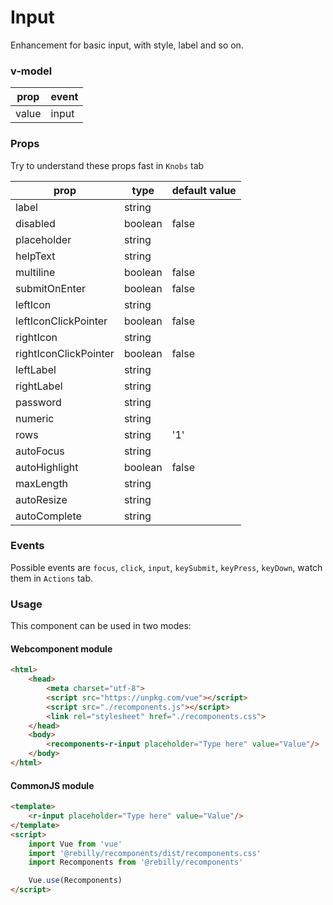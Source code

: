 # Input

Enhancement for basic input, with style, label and so on.

### v-model

| prop  | event |
|--     |     --|
| value | input |

### Props

Try to understand these props fast in `Knobs` tab   

| prop                  | type    | default value |
|--                     | --      |             --|
| label                 | string  |               |
| disabled              | boolean | false         |
| placeholder           | string  |               |
| helpText              | string  |               |
| multiline             | boolean | false         |
| submitOnEnter         | boolean | false         |
| leftIcon              | string  |               |
| leftIconClickPointer  | boolean | false         |
| rightIcon             | string  |               |
| rightIconClickPointer | boolean | false         |
| leftLabel             | string  |               |
| rightLabel            | string  |               |
| password              | string  |               |
| numeric               | string  |               |
| rows                  | string  | '1'           |
| autoFocus             | string  |               |
| autoHighlight         | boolean | false         |
| maxLength             | string  |               |
| autoResize            | string  |               |
| autoComplete          | string  |               |

### Events

Possible events are `focus`, `click`, `input`, `keySubmit`, `keyPress`, `keyDown`, watch them in `Actions` tab.  

### Usage

This component can be used in two modes:

#### Webcomponent module

```html
<html>
    <head>
        <meta charset="utf-8">
        <script src="https://unpkg.com/vue"></script>
        <script src="./recomponents.js"></script>
        <link rel="stylesheet" href="./recomponents.css">
    </head>
    <body>
        <recomponents-r-input placeholder="Type here" value="Value"/>
    </body>
</html>
```

#### CommonJS module

```html
<template>
    <r-input placeholder="Type here" value="Value"/>
</template>
<script>
    import Vue from 'vue'
    import '@rebilly/recomponents/dist/recomponents.css'
    import Recomponents from '@rebilly/recomponents'

    Vue.use(Recomponents)
</script>
```
